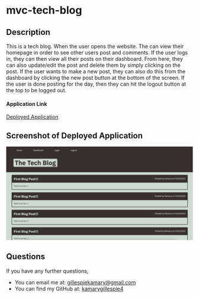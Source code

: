 # mvc-tech-blog

## Description

This is a tech blog. When the user opens the website. The can view their homepage in order to see other users post and comments. If the user logs in, they can then view all their posts on their dashboard. From here, they can also update/edit the post and delete them by simply clicking on the post. If the user wants to make a new post, they can also do this from the dashboard by clicking the new post button at the bottom of the screen. If the user is done posting for the day, then they can hit the logout button at the top to be logged out.

#### Application Link

[Deployed Application](https://afternoon-ravine-59350.herokuapp.com/)

## Screenshot of Deployed Application

![Deployed Application](public/images/image.png)

## Questions

  If you have any further questions, 
   - You can email me at: gillespiekamary@gmail.com
   - You can find my GitHub at: [kamarygillespie4](https://github.com/kamarygillespie4)